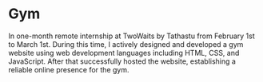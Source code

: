 # Gym

In one-month remote internship at TwoWaits by Tathastu from February 1st to March 1st. During this time, I actively
designed and developed a gym website using web development languages including HTML, CSS, and JavaScript. After that
successfully hosted the website, establishing a reliable online presence for the gym.
